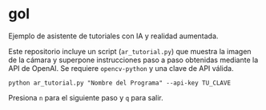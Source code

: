 # gol

Ejemplo de asistente de tutoriales con IA y realidad aumentada.

Este repositorio incluye un script (`ar_tutorial.py`) que muestra la imagen de la cámara y superpone instrucciones paso a paso obtenidas mediante la API de OpenAI. Se requiere `opencv-python` y una clave de API válida.

```
python ar_tutorial.py "Nombre del Programa" --api-key TU_CLAVE
```

Presiona `n` para el siguiente paso y `q` para salir.
